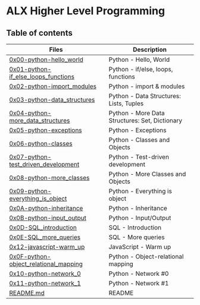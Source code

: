 # ALX Higher Level Programming

## Table of contents
Files | Description
----- | -----------
[0x00-python-hello_world](0x00-python-hello_world) | Python - Hello, World
[0x01-python-if_else_loops_functions](0x01-python-if_else_loops_functions) | Python - if/else, loops, functions
[0x02-python-import_modules](0x02-python-import_modules) | Python - import & modules
[0x03-python-data_structures](0x03-python-data_structures) | Python - Data Structures: Lists, Tuples
[0x04-python-more_data_structures](0x04-python-more_data_structures) | Python - More Data Structures: Set, Dictionary 
[0x05-python-exceptions](0x05-python-exceptions) | Python - Exceptions
[0x06-python-classes](0x06-python-classes) | Python - Classes and Objects
[0x07-python-test_driven_development](0x07-python-test_driven_development) | Python - Test-driven development
[0x08-python-more_classes](0x08-python-more_classes) | Python - More Classes and Objects
[0x09-python-everything_is_object](0x09-python-everything_is_object) | Python - Everything is object
[0x0A-python-inheritance](0x0A-python-inheritance) | Python - Inheritance
[0x0B-python-input_output](0x0B-python-input_output) | Python - Input/Output
[0x0D-SQL_introduction](0x0D-SQL_introduction) | SQL - Introduction
[0x0E-SQL_more_queries](0x0E-SQL_more_queries) | SQL - More queries
[0x12-javascript-warm_up](0x12-javascript-warm_up) | JavaScript - Warm up
[0x0F-python-object_relational_mapping](0x0F-python-object_relational_mapping)| Python - Object-relational mapping
[0x10-python-network_0](0x10-python-network_0) | Python - Network #0
[0x11-python-network_1](0x11-python-network_1) | Python - Network #1
[README.md](README.md) | README
